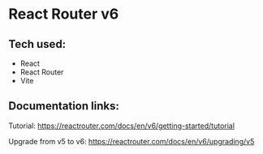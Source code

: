 # React Router v6

## Tech used:
* React
* React Router
* Vite

## Documentation links:
Tutorial:
https://reactrouter.com/docs/en/v6/getting-started/tutorial

Upgrade from v5 to v6:
https://reactrouter.com/docs/en/v6/upgrading/v5